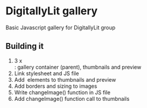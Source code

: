 # DigitallyLit gallery
Basic Javascript gallery for DigitallyLit group

## Building it
1. 3 x <div>: gallery container (parent), thumbnails and preview
2. Link stylesheet and JS file
3. Add <img> elements to thumbnails and preview
4. Add borders and sizing to images
5. Write changeImage() function in JS file
6. Add changeImage() function call to thumbnails
